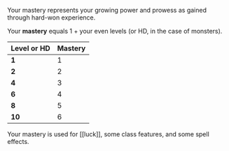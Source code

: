 Your mastery represents your growing power and prowess as gained through hard-won experience.

Your **mastery** equals 1 + your even levels (or HD, in the case of monsters). 

| Level or HD | Mastery |
| ----------- | ------- |
| **1**       | 1       |
| **2**       | 2       |
| **4**       | 3       |
| **6**       | 4       |
| **8**       | 5       |
| **10**      | 6       |

Your mastery is used for [[luck]], some class features, and some spell effects.
